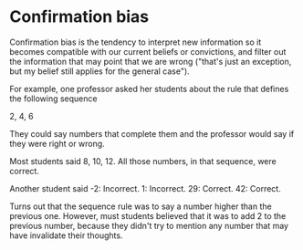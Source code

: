 # Confirmation bias

Confirmation bias is the tendency to interpret new information so it becomes compatible with our current beliefs or convictions, and filter out the information that may point that we are wrong ("that's just an exception, but my belief still applies for the general case").

For example, one professor asked her students about the rule that defines the following sequence

2, 4, 6

They could say numbers that complete them and the professor would say if they were right or wrong.

Most students said 8, 10, 12. All those numbers, in that sequence, were correct.

Another student said -2: Incorrect. 1: Incorrect. 29: Correct. 42: Correct.

Turns out that the sequence rule was to say a number higher than the previous one. However, must students believed that it was to add 2 to the previous number, because they didn't try to mention any number that may have invalidate their thoughts.
